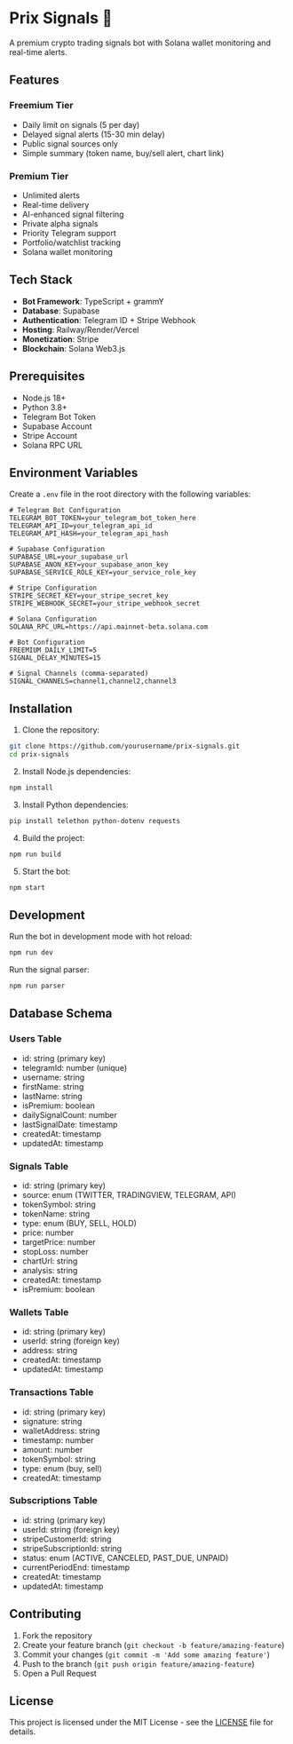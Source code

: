 # Prix Signals 🤖

A premium crypto trading signals bot with Solana wallet monitoring and real-time alerts.

## Features

### Freemium Tier
- Daily limit on signals (5 per day)
- Delayed signal alerts (15-30 min delay)
- Public signal sources only
- Simple summary (token name, buy/sell alert, chart link)

### Premium Tier
- Unlimited alerts
- Real-time delivery
- AI-enhanced signal filtering
- Private alpha signals
- Priority Telegram support
- Portfolio/watchlist tracking
- Solana wallet monitoring

## Tech Stack

- **Bot Framework**: TypeScript + grammY
- **Database**: Supabase
- **Authentication**: Telegram ID + Stripe Webhook
- **Hosting**: Railway/Render/Vercel
- **Monetization**: Stripe
- **Blockchain**: Solana Web3.js

## Prerequisites

- Node.js 18+
- Python 3.8+
- Telegram Bot Token
- Supabase Account
- Stripe Account
- Solana RPC URL

## Environment Variables

Create a `.env` file in the root directory with the following variables:

```env
# Telegram Bot Configuration
TELEGRAM_BOT_TOKEN=your_telegram_bot_token_here
TELEGRAM_API_ID=your_telegram_api_id
TELEGRAM_API_HASH=your_telegram_api_hash

# Supabase Configuration
SUPABASE_URL=your_supabase_url
SUPABASE_ANON_KEY=your_supabase_anon_key
SUPABASE_SERVICE_ROLE_KEY=your_service_role_key

# Stripe Configuration
STRIPE_SECRET_KEY=your_stripe_secret_key
STRIPE_WEBHOOK_SECRET=your_stripe_webhook_secret

# Solana Configuration
SOLANA_RPC_URL=https://api.mainnet-beta.solana.com

# Bot Configuration
FREEMIUM_DAILY_LIMIT=5
SIGNAL_DELAY_MINUTES=15

# Signal Channels (comma-separated)
SIGNAL_CHANNELS=channel1,channel2,channel3
```

## Installation

1. Clone the repository:
```bash
git clone https://github.com/yourusername/prix-signals.git
cd prix-signals
```

2. Install Node.js dependencies:
```bash
npm install
```

3. Install Python dependencies:
```bash
pip install telethon python-dotenv requests
```

4. Build the project:
```bash
npm run build
```

5. Start the bot:
```bash
npm start
```

## Development

Run the bot in development mode with hot reload:
```bash
npm run dev
```

Run the signal parser:
```bash
npm run parser
```

## Database Schema

### Users Table
- id: string (primary key)
- telegramId: number (unique)
- username: string
- firstName: string
- lastName: string
- isPremium: boolean
- dailySignalCount: number
- lastSignalDate: timestamp
- createdAt: timestamp
- updatedAt: timestamp

### Signals Table
- id: string (primary key)
- source: enum (TWITTER, TRADINGVIEW, TELEGRAM, API)
- tokenSymbol: string
- tokenName: string
- type: enum (BUY, SELL, HOLD)
- price: number
- targetPrice: number
- stopLoss: number
- chartUrl: string
- analysis: string
- createdAt: timestamp
- isPremium: boolean

### Wallets Table
- id: string (primary key)
- userId: string (foreign key)
- address: string
- createdAt: timestamp
- updatedAt: timestamp

### Transactions Table
- id: string (primary key)
- signature: string
- walletAddress: string
- timestamp: number
- amount: number
- tokenSymbol: string
- type: enum (buy, sell)
- createdAt: timestamp

### Subscriptions Table
- id: string (primary key)
- userId: string (foreign key)
- stripeCustomerId: string
- stripeSubscriptionId: string
- status: enum (ACTIVE, CANCELED, PAST_DUE, UNPAID)
- currentPeriodEnd: timestamp
- createdAt: timestamp
- updatedAt: timestamp

## Contributing

1. Fork the repository
2. Create your feature branch (`git checkout -b feature/amazing-feature`)
3. Commit your changes (`git commit -m 'Add some amazing feature'`)
4. Push to the branch (`git push origin feature/amazing-feature`)
5. Open a Pull Request

## License

This project is licensed under the MIT License - see the [LICENSE](LICENSE) file for details. 